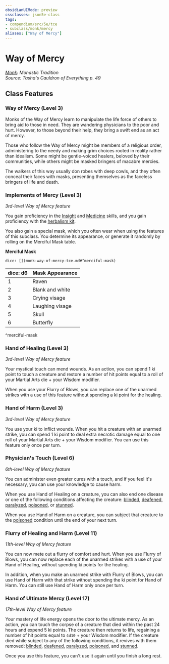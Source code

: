 ```yaml
---
obsidianUIMode: preview
cssclasses: json5e-class
tags:
- compendium/src/5e/tce
- subclass/monk/mercy
aliases: ["Way of Mercy"]
---
```

# Way of Mercy
*[Monk](monk.md): Monastic Tradition*  
*Source: Tasha's Cauldron of Everything p. 49*  


## Class Features

### Way of Mercy (Level 3)

Monks of the Way of Mercy learn to manipulate the life force of others to bring aid to those in need. They are wandering physicians to the poor and hurt. However, to those beyond their help, they bring a swift end as an act of mercy.

Those who follow the Way of Mercy might be members of a religious order, administering to the needy and making grim choices rooted in reality rather than idealism. Some might be gentle-voiced healers, beloved by their communities, while others might be masked bringers of macabre mercies.

The walkers of this way usually don robes with deep cowls, and they often conceal their faces with masks, presenting themselves as the faceless bringers of life and death.

### Implements of Mercy (Level 3)

*3rd-level Way of Mercy feature*

You gain proficiency in the [Insight](5E2014官方资源/规则/skills.md#Insight) and [Medicine](5E2014官方资源/规则/skills.md#Medicine) skills, and you gain proficiency with the [herbalism kit](5E2014官方资源/items/herbalism-kit.md).

You also gain a special mask, which you often wear when using the features of this subclass. You determine its appearance, or generate it randomly by rolling on the Merciful Mask table.

**Merciful Mask**

`dice: [](monk-way-of-mercy-tce.md#^merciful-mask)`

| dice: d6 | Mask Appearance |
|----------|-----------------|
| 1 | Raven |
| 2 | Blank and white |
| 3 | Crying visage |
| 4 | Laughing visage |
| 5 | Skull |
| 6 | Butterfly |
^merciful-mask

### Hand of Healing (Level 3)

*3rd-level Way of Mercy feature*

Your mystical touch can mend wounds. As an action, you can spend 1 ki point to touch a creature and restore a number of hit points equal to a roll of your Martial Arts die + your Wisdom modifier.

When you use your Flurry of Blows, you can replace one of the unarmed strikes with a use of this feature without spending a ki point for the healing.

### Hand of Harm (Level 3)

*3rd-level Way of Mercy feature*

You use your ki to inflict wounds. When you hit a creature with an unarmed strike, you can spend 1 ki point to deal extra necrotic damage equal to one roll of your Martial Arts die + your Wisdom modifier. You can use this feature only once per turn.

### Physician's Touch (Level 6)

*6th-level Way of Mercy feature*

You can administer even greater cures with a touch, and if you feel it's necessary, you can use your knowledge to cause harm.

When you use Hand of Healing on a creature, you can also end one disease or one of the following conditions affecting the creature: [blinded](5E2014官方资源/规则/conditions.md#blinded), [deafened](5E2014官方资源/规则/conditions.md#deafened), [paralyzed](5E2014官方资源/规则/conditions.md#paralyzed), [poisoned](5E2014官方资源/规则/conditions.md#poisoned), or [stunned](5E2014官方资源/规则/conditions.md#stunned).

When you use Hand of Harm on a creature, you can subject that creature to the [poisoned](5E2014官方资源/规则/conditions.md#poisoned) condition until the end of your next turn.

### Flurry of Healing and Harm (Level 11)

*11th-level Way of Mercy feature*

You can now mete out a flurry of comfort and hurt. When you use Flurry of Blows, you can now replace each of the unarmed strikes with a use of your Hand of Healing, without spending ki points for the healing.

In addition, when you make an unarmed strike with Flurry of Blows, you can use Hand of Harm with that strike without spending the ki point for Hand of Harm. You can still use Hand of Harm only once per turn.

### Hand of Ultimate Mercy (Level 17)

*17th-level Way of Mercy feature*

Your mastery of life energy opens the door to the ultimate mercy. As an action, you can touch the corpse of a creature that died within the past 24 hours and expend 5 ki points. The creature then returns to life, regaining a number of hit points equal to `4d10` + your Wisdom modifier. If the creature died while subject to any of the following conditions, it revives with them removed: [blinded](5E2014官方资源/规则/conditions.md#blinded), [deafened](5E2014官方资源/规则/conditions.md#deafened), [paralyzed](5E2014官方资源/规则/conditions.md#paralyzed), [poisoned](5E2014官方资源/规则/conditions.md#poisoned), and [stunned](5E2014官方资源/规则/conditions.md#stunned).

Once you use this feature, you can't use it again until you finish a long rest.